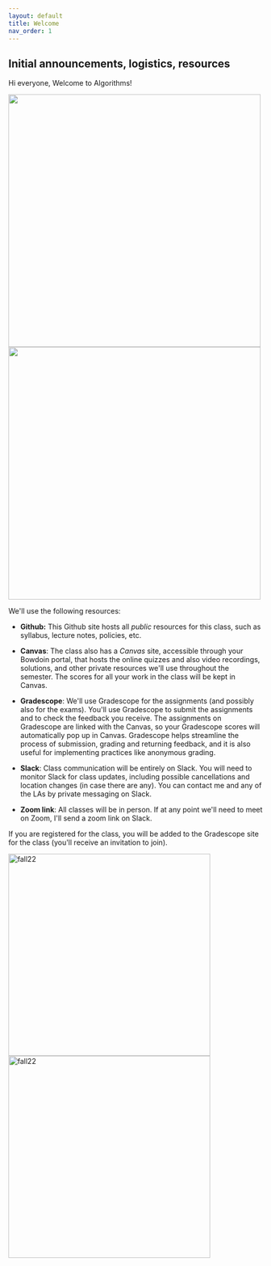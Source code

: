 ```yaml
---
layout: default 
title: Welcome
nav_order: 1
---
```



## Initial announcements, logistics, resources


Hi everyone, Welcome to Algorithms! 

<img src="/pics/IMG_5314.jpeg" width="500">

<img src="/pics/IMG_5339.jpeg" width="500">

We'll use the following resources: 


* __Github:__ This Github site hosts all _public_ resources for this class, such as syllabus, lecture notes, policies, etc. 

* __Canvas__: The class also has  a _Canvas_ site, accessible through your Bowdoin portal, that hosts the online quizzes and also video recordings, solutions, and other private resources we'll use throughout the semester.  The scores for all your work in the class will be kept in Canvas. 


* __Gradescope__: We'll use Gradescope for the assignments (and possibly also for the exams). You'll use Gradescope to submit the assignments and to check the feedback you receive. The assignments on Gradescope are linked with the Canvas,  so your Gradescope scores will automatically pop up in Canvas.  Gradescope helps streamline the process of submission, grading and returning feedback, and it is also useful for implementing practices like anonymous grading.

* __Slack__: Class communication will be entirely on Slack. You will need to monitor Slack for class updates, including possible cancellations and location changes (in case there are any). You can contact me and any of the LAs by private messaging on Slack. 

* __Zoom link__: All classes will be in person. If at any point we'll need to meet on Zoom, I'll send a zoom link on Slack. 

If you are registered for the class, you will be added to the Gradescope site for the class (you'll receive an invitation to join). 

<img title="fall22" alt="fall22" src="/pics/IMG_5328.jpeg" width="400">

<img title="fall22" alt="fall22" src="/pics/IMG_5332.jpeg" width="400">

